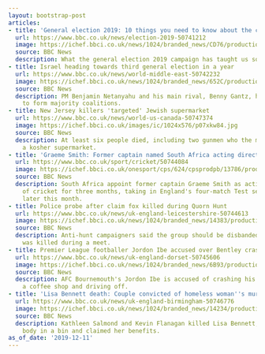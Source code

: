 ```yaml
---
layout: bootstrap-post
articles:
- title: 'General election 2019: 10 things you need to know about the campaign'
  url: https://www.bbc.co.uk/news/election-2019-50741212
  image: https://ichef.bbci.co.uk/news/1024/branded_news/CD76/production/_110089525_e0f149b3-0954-4a49-8672-041ff33e310e.jpg
  source: BBC News
  description: What the general election 2019 campaign has taught us so far.
- title: Israel heading towards third general election in a year
  url: https://www.bbc.co.uk/news/world-middle-east-50742232
  image: https://ichef.bbci.co.uk/news/1024/branded_news/652C/production/_110100952_9b571196-5d64-4ff5-92ef-137eaa9fc8f3.jpg
  source: BBC News
  description: PM Benjamin Netanyahu and his main rival, Benny Gantz, have been unable
    to form majority coalitions.
- title: New Jersey killers 'targeted' Jewish supermarket
  url: https://www.bbc.co.uk/news/world-us-canada-50747374
  image: https://ichef.bbci.co.uk/images/ic/1024x576/p07xkw84.jpg
  source: BBC News
  description: At least six people died, including two gunmen who the mayor says targeted
    a kosher supermarket.
- title: 'Graeme Smith: Former captain named South Africa acting director of cricket'
  url: https://www.bbc.co.uk/sport/cricket/50744084
  image: https://ichef.bbci.co.uk/onesport/cps/624/cpsprodpb/13786/production/_110105797_gettyimages-1152890663.jpg
  source: BBC News
  description: South Africa appoint former captain Graeme Smith as acting director
    of cricket for three months, taking in England's four-match Test series starting
    later this month.
- title: Police probe after claim fox killed during Quorn Hunt
  url: https://www.bbc.co.uk/news/uk-england-leicestershire-50744613
  image: https://ichef.bbci.co.uk/news/1024/branded_news/14383/production/_110091828_78872031_2642486252464522_589735564207456256_n.jpg
  source: BBC News
  description: Anti-hunt campaigners said the group should be disbanded after a fox
    was killed during a meet.
- title: Premier League footballer Jordon Ibe accused over Bentley crash
  url: https://www.bbc.co.uk/news/uk-england-dorset-50745606
  image: https://ichef.bbci.co.uk/news/1024/branded_news/6B93/production/_110093572_hi058574801.jpg
  source: BBC News
  description: AFC Bournemouth's Jordon Ibe is accused of crashing his Bentley into
    a coffee shop and driving off.
- title: 'Lisa Bennett death: Couple convicted of homeless woman''s murder'
  url: https://www.bbc.co.uk/news/uk-england-birmingham-50746776
  image: https://ichef.bbci.co.uk/news/1024/branded_news/14234/production/_109648428_79fcf240-0dac-4745-ac14-25dcb52dfba3.jpg
  source: BBC News
  description: Kathleen Salmond and Kevin Flanagan killed Lisa Bennett, dumped her
    body in a bin and claimed her benefits.
as_of_date: '2019-12-11'
---
```


